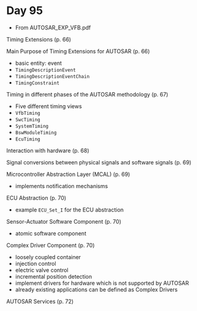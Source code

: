 # Day 95

* From AUTOSAR\_EXP\_VFB.pdf

Timing Extensions (p. 66)

Main Purpose of Timing Extensions for AUTOSAR (p. 66)
* basic entity: event
* `TimingDescriptionEvent`
* `TimingDescriptionEventChain`
* `TimingConstraint`

Timing in different phases of the AUTOSAR methodology (p. 67)
* Five different timing views
* `VfbTiming`
* `SwcTiming`
* `SystemTiming`
* `BswModuleTiming`
* `EcuTiming`

Interaction with hardware (p. 68)

Signal conversions between physical signals and software signals (p. 69)

Microcontroller Abstraction Layer (MCAL) (p. 69)
* implements notification mechanisms

ECU Abstraction (p. 70)
* example `ECU_Set_I` for the ECU abstraction

Sensor-Actuator Software Component (p. 70)
* atomic software component

Complex Driver Component (p. 70)
* loosely coupled container
* injection control
* electric valve control
* incremental position detection
* implement drivers for hardware which is not supported by AUTOSAR
* already existing applications can be defined as Complex Drivers

AUTOSAR Services (p. 72)
